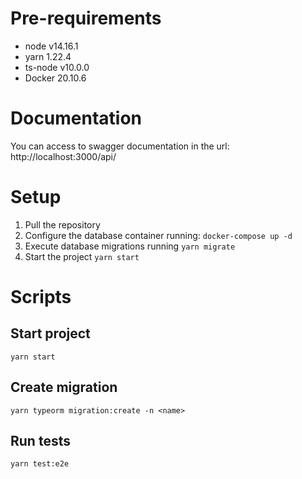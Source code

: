 # Pre-requirements
- node v14.16.1
- yarn 1.22.4
- ts-node v10.0.0
- Docker 20.10.6

# Documentation

You can access to swagger documentation in the url: http://localhost:3000/api/

# Setup
1. Pull the repository
2. Configure the database container running: `docker-compose up -d`
3. Execute database migrations running `yarn migrate`
4. Start the project `yarn start`

# Scripts
## Start project
`yarn start`
## Create migration
`yarn typeorm migration:create -n <name>`
## Run tests
`yarn test:e2e`